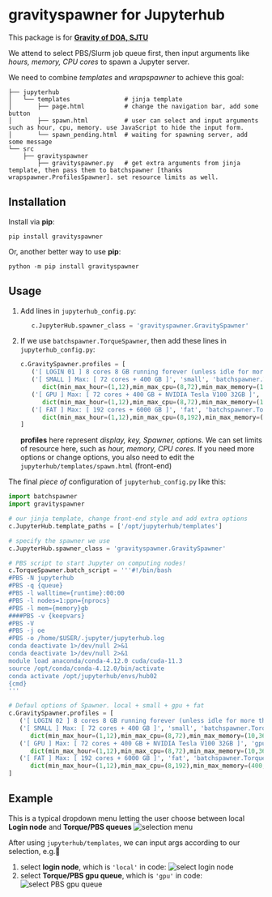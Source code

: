 # gravityspawner for Jupyterhub

This package is for [**Gravity of DOA, SJTU**](https://gravity.sjtu.edu.cn/)

We attend to select PBS/Slurm job queue first, then input arguments like *hours, memory, CPU cores* to spawn a Jupyter server.

We need to combine *templates* and *wrapspawner* to achieve this goal:
```shell
├── jupyterhub
│   └── templates               # jinja template
│       ├── page.html           # change the navigation bar, add some button
│       ├── spawn.html          # user can select and input arguments such as hour, cpu, memory. use JavaScript to hide the input form.
│       └── spawn_pending.html  # waiting for spawning server, add some message
└── src
    ├── gravityspawner
        ├── gravityspawner.py   # get extra arguments from jinja template, then pass them to batchspawner [thanks wrapspawner.ProfilesSpawner]. set resource limits as well.
```

## Installation

Install via **pip**:

   ```shell
   pip install gravityspawner
   ```
   Or, another better way to use **pip**:
   ```shell
   python -m pip install gravityspawner
   ```

## Usage
1. Add lines in `jupyterhub_config.py`:
   
   ```python
      c.JupyterHub.spawner_class = 'gravityspawner.GravitySpawner'
   ```

2. If we use `batchspawner.TorqueSpawner`, then add these lines in `jupyterhub_config.py`:

   ```python
   c.GravitySpawner.profiles = [
      ('[ LOGIN 01 ] 8 cores 8 GB running forever (unless idle for more than 3 days)', 'local', 'jupyterhub.   spawner.LocalProcessSpawner', {'ip':'0.0.0.0'} ),
      ('[ SMALL ] Max: [ 72 cores + 400 GB ]', 'small', 'batchspawner.TorqueSpawner',
         dict(min_max_hour=(1,12),min_max_cpu=(8,72),min_max_memory=(10,360))),
      ('[ GPU ] Max: [ 72 cores + 400 GB + NVIDIA Tesla V100 32GB ]', 'gpu', 'batchspawner.TorqueSpawner',
         dict(min_max_hour=(1,12),min_max_cpu=(8,72),min_max_memory=(10,360))),
      ('[ FAT ] Max: [ 192 cores + 6000 GB ]', 'fat', 'batchspawner.TorqueSpawner',
         dict(min_max_hour=(1,12),min_max_cpu=(8,192),min_max_memory=(400,6000))),
   ]
   ```
   **profiles** here represent *display, key, Spawner, options*. We can set limits of resource here, such as *hour, memory, CPU cores*. If you need more options or change options, you also need to edit the `jupyterhub/templates/spawn.html` (front-end)

The final *piece of* configuration of `jupyterhub_config.py` like this:
```python
import batchspawner
import gravityspawner

# our jinja template, change front-end style and add extra options
c.JupyterHub.template_paths = ['/opt/jupyterhub/templates']

# specify the spawner we use
c.JupyterHub.spawner_class = 'gravityspawner.GravitySpawner'

# PBS script to start Jupyter on computing nodes!
c.TorqueSpawner.batch_script = '''#!/bin/bash
#PBS -N jupyterhub
#PBS -q {queue}
#PBS -l walltime={runtime}:00:00
#PBS -l nodes=1:ppn={nprocs}
#PBS -l mem={memory}gb
####PBS -v {keepvars}
#PBS -V
#PBS -j oe
#PBS -o /home/$USER/.jupyter/jupyterhub.log
conda deactivate 1>/dev/null 2>&1
conda deactivate 1>/dev/null 2>&1
module load anaconda/conda-4.12.0 cuda/cuda-11.3
source /opt/conda/conda-4.12.0/bin/activate
conda activate /opt/jupyterhub/envs/hub02
{cmd}
'''

# Defaul options of Spawner. local + small + gpu + fat
c.GravitySpawner.profiles = [
   ('[ LOGIN 02 ] 8 cores 8 GB running forever (unless idle for more than 3 days)', 'local', 'jupyterhub.spawner.LocalProcessSpawner', {'ip':'0.0.0.0'} ),
   ('[ SMALL ] Max: [ 72 cores + 400 GB ]', 'small', 'batchspawner.TorqueSpawner',
      dict(min_max_hour=(1,12),min_max_cpu=(8,72),min_max_memory=(10,360))),
   ('[ GPU ] Max: [ 72 cores + 400 GB + NVIDIA Tesla V100 32GB ]', 'gpu', 'batchspawner.TorqueSpawner',
      dict(min_max_hour=(1,12),min_max_cpu=(8,72),min_max_memory=(10,360))),
   ('[ FAT ] Max: [ 192 cores + 6000 GB ]', 'fat', 'batchspawner.TorqueSpawner',
      dict(min_max_hour=(1,12),min_max_cpu=(8,192),min_max_memory=(400,6000))),
]
```

## Example

This is a typical dropdown menu letting the user choose between local **Login node** and **Torque/PBS queues**
![selection menu](https://github.com/lalalabox/gravityspawner/raw/master/imgs/select.png)

After using `jupyterhub/templates`, we can input args according to our selection, e.g.🌰
1. select **login node**, which is `'local'` in code:
![select login node](https://github.com/lalalabox/gravityspawner/raw/master/imgs/input_local.png)
2. select **Torque/PBS gpu queue**, which is `'gpu'` in code:
![select PBS gpu queue](https://github.com/lalalabox/gravityspawner/raw/master/imgs/input_gpu.png)

